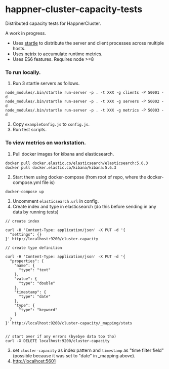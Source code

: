 # happner-cluster-capacity-tests

Distributed capacity tests for HappnerCluster.

A work in progress.

* Uses [startle](https://github.com/nomilous/startle) to distribute the server and client processes across multiple hosts.
* Uses [netrix](https://github.com/nomilous/netrix) to accumulate runtime metrics.
* Uses ES6 features. Requires node >=8

### To run locally.

1. Run 3 startle servers as follows.

```
node_modules/.bin/startle run-server -p . -t XXX -g clients -P 50001 -d
node_modules/.bin/startle run-server -p . -t XXX -g servers -P 50002 -d
node_modules/.bin/startle run-server -p . -t XXX -g metrics -P 50003 -d
```

2. Copy  `exampleConfig.js` to `config.js`.
3. Run test scripts.




### To view metrics on workstation.

1. Pull docker images for kibana and elasticsearch.

```
docker pull docker.elastic.co/elasticsearch/elasticsearch:5.6.3
docker pull docker.elastic.co/kibana/kibana:5.6.3
```

2. Start them using docker-compose (from root of repo, where the docker-compose.yml file is)

```
docker-compose up
```

3. Uncomment `elasticsearch.url` in config.
4. Create index and type in elasticsearch (do this before sending in any data by running tests)

```
// create index

curl -H 'Content-Type: application/json' -X PUT -d '{
  "settings": {}
}' http://localhost:9200/cluster-capacity

// create type definition

curl -H 'Content-Type: application/json' -X PUT -d '{
  "properties": {
    "name": {
      "type": "text"
    },
    "value": {
      "type": "double"
    },
    "timestamp": {
      "type": "date"
    },
    "type": {
      "type": "keyword"
    }
  }
}' http://localhost:9200/cluster-capacity/_mapping/stats


// start over if any errors (byebye data too tho)
curl -X DELETE localhost:9200/cluster-capacity

```

3. set `cluster-capacity` as index pattern and `timestamp` as "time filter field" (possible because it was set to "date" in _mapping above).
4. [http://localhost:5601](http://localhost:5601)